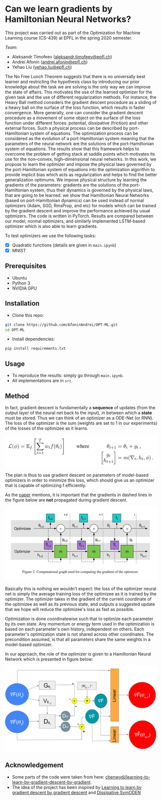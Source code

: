 # Can we learn gradients by Hamiltonian Neural Networks?

This project was carried out as part of the Optimization for Machine Learning course (CS-439) at EPFL in the spring 2020 semester. 

*Team*:

   - Aleksandr Timofeev (<aleksandr.timofeev@epfl.ch>)
   - Andrei Afonin (<andrei.afonin@epfl.ch>)
   - Yehao Liu (<yehao.liu@epfl.ch>)
    
 
The No Free Lunch Theorem suggests that there is no universally best learner and restricting the hypothesis class by introducing our prior knowledge about the task we are solving is the only way we can improve the state of affairs. This motivates the use of the learned optimizer for the given task and the use of different regularization methods. For instance, the Heavy Ball method considers the gradient descent procedure as a sliding of a heavy ball on the surface of the loss function, which results in faster convergence. More generally, one can consider the gradient descent procedure as a movement of some object on the surface of the loss function under different forces: potential, dissipative (friction) and other external forces. Such a physical process can be described by port-Hamiltonian system of equations. The optimization process can be considered as the evolution of a port-Hamiltonian system meaning that the parameters of the neural network are the solutions of the port-Hamiltonian system of equations. The results show that this framework helps to overcome the problem of getting stack at saddle points which motivates its use for the non–convex, high–dimensional neural networks. In this work, we propose to learn the optimizer and impose the physical laws governed by the port-Hamiltonian system of equations into the optimization algorithm to provide implicit bias which acts as regularization and helps to find the better generalization optimums. We impose physical structure by learning the gradients of the parameters: gradients are the solutions of the port-Hamiltonian system, thus their dynamics is governed by the physical laws, that are going to be learned. we show that Hamiltonian Neural Networks (based on port-Hamiltonian dynamics) can be used instead of normal optimizers (Adam, SGD, RmsProp, and etc) for models which can be trained by the gradient descent and improve the performance achieved by usual optimizers. The code is written in PyTorch. Results are compared between our model, normal optimizers, and similarly implemented LSTM-based optimizer which is also able to learn gradients.

To test optimizers we use the following tasks:

- [x] Quadratic functions (details are given in `main.ipynb`)
- [x] MNIST

## Prerequisites
- Ubuntu
- Python 3
- NVIDIA GPU

## Installation
* Clone this repo:
```bash
git clone https://github.com/AfoninAndrei/OPT-ML.git
cd OPT-ML
```
* Install dependencies:
```bash
pip install requirements.txt
```
## Usage
* To reproduce the results: simply go through `main.ipynb`. 
* All implementations are in `src`.

## Method

In fact, gradient descent is fundamentally a **sequence** of updates (from the output layer of the neural net back to the input), in between which a **state** must be stored. Thus we can think of an optimizer as a ODE-Net (or RNN).
The loss of the optimizer is the sum (weights are set to 1 in our experiments) of the losses of the optimizee as it learns. 

<img src="figs/loss.png" width="600" />

The plan is thus to use gradient descent on parameters of model-based optimizers in order to minimize this loss, which should give us an optimizer that is capable of optimizing f efficiently.

As the [paper](https://arxiv.org/pdf/1606.04474.pdf) mentions, it is important that the gradients in dashed lines in the figure below are **not** propagated during gradient descent.

<img src="figs/backprop.png" width="600" />

Basically this is nothing we wouldn't expect: the loss of the optimizer neural net is simply the average training loss of the optimizee as it is trained by the optimizer. The optimizer takes in the gradient of the current coordinate of the optimizee as well as its previous state, and outputs a suggested update that we hope will reduce the optimizee's loss as fast as possible.

Optimization is done coordinatewise such that to optimize each parameter by its own state. Any momentum or energy term used in the optimization is based on each parameter's own history, independent on others. Each parameter's optimization state is not shared across other coordinates.
The precondition assumed, is that all parameters share the same weights in a model-based optimizer.

In our approach, the role of the optimizer is given to a Hamiltonian Neural Network which is presented in figure below:

<img src="figs/graph.png" width="600" />

## Acknowledgement
* Some parts of the code were taken from here: [chenwydj/learning-to-learn-by-gradient-descent-by-gradient](https://github.com/chenwydj/learning-to-learn-by-gradient-descent-by-gradient-descent).
* The idea of the project has been inspired by [Learning to learn by gradient descent by gradient descent](https://arxiv.org/pdf/1606.04474.pdf) and [Dissipative SymODEN](https://arxiv.org/pdf/2002.08860.pdf)
